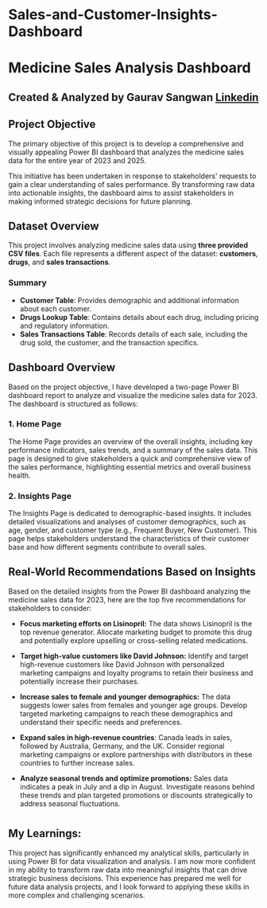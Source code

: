 # Sales-and-Customer-Insights-Dashboard
# Medicine Sales Analysis Dashboard
## Created & Analyzed by Gaurav Sangwan [Linkedin](https://www.linkedin.com/in/x-gaurav-sangwan/)

## Project Objective

The primary objective of this project is to develop a comprehensive and visually appealing Power BI dashboard that analyzes the medicine sales data for the entire year of 2023 and 2025.

This initiative has been undertaken in response to stakeholders' requests to gain a clear understanding of sales performance. By transforming raw data into actionable insights, the dashboard aims to assist stakeholders in making informed strategic decisions for future planning.

## Dataset Overview
This project involves analyzing medicine sales data using **three provided CSV files**. Each file represents a different aspect of the dataset: **customers**, **drugs**, and **sales transactions**. 

### Summary
 * **Customer Table**: Provides demographic and additional information about each customer.
 * **Drugs Lookup Table**: Contains details about each drug, including pricing and regulatory information.
 * **Sales Transactions Table**: Records details of each sale, including the drug sold, the customer, and the transaction specifics.

## Dashboard Overview
Based on the project objective, I have developed a two-page Power BI dashboard report to analyze and visualize the medicine sales data for 2023. The dashboard is structured as follows:

### 1. Home Page
The Home Page provides an overview of the overall insights, including key performance indicators, sales trends, and a summary of the sales data. This page is designed to give stakeholders a quick and comprehensive view of the sales performance, highlighting essential metrics and overall business health.

### 2. Insights Page
The Insights Page is dedicated to demographic-based insights. It includes detailed visualizations and analyses of customer demographics, such as age, gender, and customer type (e.g., Frequent Buyer, New Customer). This page helps stakeholders understand the characteristics of their customer base and how different segments contribute to overall sales.

## Real-World Recommendations Based on Insights
Based on the detailed insights from the Power BI dashboard analyzing the medicine sales data for 2023, here are the top five recommendations for stakeholders to consider:

 * **Focus marketing efforts on Lisinopril:**  The data shows Lisinopril is the top revenue generator.  Allocate marketing budget to promote this drug and potentially explore upselling or cross-selling related medications.

 * **Target high-value customers like David Johnson:**  Identify and target high-revenue customers like David Johnson with personalized marketing campaigns and loyalty programs to retain their business and potentially increase their purchases.

 * **Increase sales to female and younger demographics:**  The data suggests lower sales from females and younger age groups. Develop targeted marketing campaigns to reach these demographics and understand their specific needs and preferences.

 * **Expand sales in high-revenue countries**:  Canada leads in sales, followed by Australia, Germany, and the UK. Consider regional marketing campaigns or explore partnerships with distributors in these countries to further increase sales.

 * **Analyze seasonal trends and optimize promotions:**  Sales data indicates a peak in July and a dip in August.  Investigate reasons behind these trends and plan targeted promotions or discounts strategically to address seasonal fluctuations.

#

## My Learnings:
This project has significantly enhanced my analytical skills, particularly in using Power BI for data visualization and analysis. I am now more confident in my ability to transform raw data into meaningful insights that can drive strategic business decisions. This experience has prepared me well for future data analysis projects, and I look forward to applying these skills in more complex and challenging scenarios.

#
